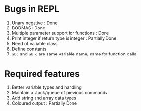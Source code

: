 # Bugs in REPL

1. Unary negative : Done
2. BODMAS : Done
3. Multiple parameter support for functions : Done
4. Print integer if return type is integer : Partially Done
5. Need of variable class
6. Define constants
7. `abc` and `ab c` are same variable name, same for function calls

# Required features

1. Better variable types and handling
2. Maintain a stack/queue of previous commands
3. Add string and array data types
4. Coloured output : Partially Done

